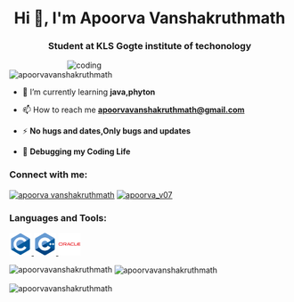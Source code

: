 <h1 align="center">Hi 👋, I'm Apoorva Vanshakruthmath</h1>
<h3 align="center">Student at KLS Gogte institute of techonology</h3>
<img align="right" alt="coding" width="400" src="https://media1.giphy.com/media/u2pmTWUi0MXjyrMaVj/giphy.gif?cid=790b761158e7851279c61414c1e4534ece8b3c3018e742fe&rid=giphy.gif&ct=g">

<p align="left"> <img src="https://komarev.com/ghpvc/?username=apoorvavanshakruthmath&label=Profile%20views&color=0e75b6&style=flat" alt="apoorvavanshakruthmath" /> </p>

- 🌱 I’m currently learning **java,phyton**

- 📫 How to reach me **apoorvavanshakruthmath@gmail.com**

- ⚡ **No hugs and dates,Only bugs and updates**
- 🗿 **Debugging my Coding Life**

<h3 align="left">Connect with me:</h3>
<p align="left">
<a href="https://linkedin.com/in/apoorva vanshakruthmath" target="blank"><img align="center" src="https://raw.githubusercontent.com/rahuldkjain/github-profile-readme-generator/master/src/images/icons/Social/linked-in-alt.svg" alt="apoorva vanshakruthmath" height="30" width="40" /></a>
<a href="https://instagram.com/apoorva_v07" target="blank"><img align="center" src="https://raw.githubusercontent.com/rahuldkjain/github-profile-readme-generator/master/src/images/icons/Social/instagram.svg" alt="apoorva_v07" height="30" width="40" /></a>
</p>

<h3 align="left">Languages and Tools:</h3>
<p align="left"> <a href="https://www.cprogramming.com/" target="_blank" rel="noreferrer"> <img src="https://raw.githubusercontent.com/devicons/devicon/master/icons/c/c-original.svg" alt="c" width="40" height="40"/> </a> <a href="https://www.w3schools.com/cpp/" target="_blank" rel="noreferrer"> <img src="https://raw.githubusercontent.com/devicons/devicon/master/icons/cplusplus/cplusplus-original.svg" alt="cplusplus" width="40" height="40"/> </a> <a href="https://www.oracle.com/" target="_blank" rel="noreferrer"> <img src="https://raw.githubusercontent.com/devicons/devicon/master/icons/oracle/oracle-original.svg" alt="oracle" width="40" height="40"/> </a> </p>

<p><img align="left" src="https://github-readme-stats.vercel.app/api/top-langs?username=apoorvavanshakruthmath&show_icons=true&locale=en&layout=compact" alt="apoorvavanshakruthmath" /></p>

<p>&nbsp;<img align="center" src="https://github-readme-stats.vercel.app/api?username=apoorvavanshakruthmath&show_icons=true&locale=en" alt="apoorvavanshakruthmath" /></p>

<p><img align="center" src="https://github-readme-streak-stats.herokuapp.com/?user=apoorvavanshakruthmath&" alt="apoorvavanshakruthmath" /></p>

